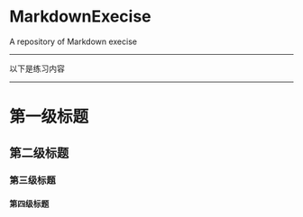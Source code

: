 # MarkdownExecise  
A repository of Markdown execise  
*******************
以下是练习内容
*******************
# 第一级标题
## 第二级标题
### 第三级标题
####  第四级标题

